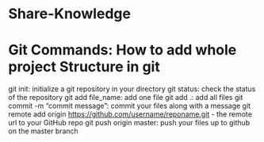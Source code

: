 # Share-Knowledge

Git Commands: How to add whole project Structure in git
========================================================
git init: initialize a git repository in your directory
git status: check the status of the repository
git add file_name: add one file
git add .: add all files
git commit -m “commit message”: commit your files along with a message
git remote add origin https://github.com/username/reponame.git - the remote url to your GitHub repo
git push origin master: push your files up to github on the master branch
